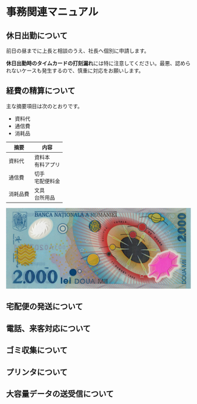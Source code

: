 # 事務関連マニュアル
## 休日出勤について
前日の昼までに上長と相談のうえ、社長へ個別に申請します。

**休日出勤時のタイムカードの打刻漏れ**には特に注意してください。最悪、認められないケースも発生するので、慎重に対応をお願いします。

## 経費の精算について
主な摘要項目は次のとおりです。
- 資料代
- 通信費
- 消耗品

|摘要   |内容
|--|-
|資料代     |資料本<br>有料アプリ
|通信費     |切手<br>宅配便料金
|消耗品費    |文具<br>台所用品

![切手代](img/1200px-ROL_2000_1999_obverse.jpg)

## 宅配便の発送について
## 電話、来客対応について
## ゴミ収集について
## プリンタについて
## 大容量データの送受信について